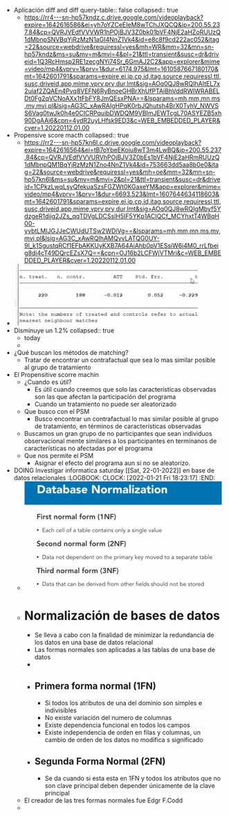 - Aplicación diff and diff
  query-table:: false
  collapsed:: true
	- https://rr4---sn-hp57kndz.c.drive.google.com/videoplayback?expire=1642616586&ei=yh7oYZCeEIeM8wTChJXQCQ&ip=200.55.237.84&cp=QVRJVEdfVVVWR1hPOjBJV3Z0bk01bVF4NjE2aHZoRUUzQ1dMbnpSNVBqYjRzMzN1aGI4NnZ1Vk4&id=e8c8f9cd222ac052&itag=22&source=webdrive&requiressl=yes&mh=WR&mm=32&mn=sn-hp57kndz&ms=su&mv=m&mvi=4&pl=21&ttl=transient&susc=dr&driveid=1Q3RcHmsp2RE1zecgNYi74Sr_6GmAJ2C2&app=explorer&mime=video/mp4&vprv=1&prv=1&dur=6174.975&lmt=1610587667180170&mt=1642601791&sparams=expire,ei,ip,cp,id,itag,source,requiressl,ttl,susc,driveid,app,mime,vprv,prv,dur,lmt&sig=AOq0QJ8wRQIhAItEL7x2uiaf2ZQAEn4Pvq8VEFN6RyBnoeGHBrXhUfPTAiBhVddRWlWRABELDt0Fg2qVCNoAXx1tFbFY8JmQEsxPNA==&lsparams=mh,mm,mn,ms,mv,mvi,pl&lsig=AG3C_xAwRAIgHPqK0rbJQhutsh4BrX0TyhV_NWVSS6Vag0twJk0h4e0CICRPquibDWDQM9VBImJEWTcgL70ASYEZB5xh90DgAAi6&cpn=4ydR2uyLHfsk9ED3&c=WEB_EMBEDDED_PLAYER&cver=1.20220112.01.00
- Propensive score macth
  collapsed:: true
	- https://rr2---sn-hp57kn6l.c.drive.google.com/videoplayback?expire=1642616564&ei=tB7oYbeEKoiu8wT3m4LwBQ&ip=200.55.237.84&cp=QVRJVEdfVVVURVhPOjBJV3Z0bEs1bVF4NjE2aHRmRUUzQ1dMbnpQM1BqYjRzMzN1Zno4NnZ1Vk4&id=753663dd5aa8b0e0&itag=22&source=webdrive&requiressl=yes&mh=oe&mm=32&mn=sn-hp57kn6l&ms=su&mv=m&mvi=2&pl=21&ttl=transient&susc=dr&driveid=1CPkzLwqLsyQfekuaSzsFGZWt0KGaxeYM&app=explorer&mime=video/mp4&vprv=1&prv=1&dur=6693.523&lmt=1607644634118603&mt=1642601791&sparams=expire,ei,ip,cp,id,itag,source,requiressl,ttl,susc,driveid,app,mime,vprv,prv,dur,lmt&sig=AOq0QJ8wRQIgMbyf5YdzgeR1diig2JZs_qqTDVgLDCSslH5IF5YKp1ACIQCf_MCYhxtT4WBqH00-yvbtLMIJGJJeCWUdUTSw2WDiVg==&lsparams=mh,mm,mn,ms,mv,mvi,pl&lsig=AG3C_xAwRQIhAMQvvLATQG0UY-9l_k1SgustqRCf1EFbAKKUyKXB7A64AiAhb0pV1ESsiW6i4M0_rrLfbeig8di4cT49DQrcEZsX7Q==&cpn=OJ16b2LCFWjVTMri&c=WEB_EMBEDDED_PLAYER&cver=1.20220112.01.00
- ![image.png](../assets/image_1642604515960_0.png)
- Disminuye un 1.2%
  collapsed:: true
	- today
	-
- ¿Qué buscan los métodos de matching?
	- Tratar de encontrar un contrafactual que sea lo mas similar posible al grupo de tratamiento
- El Propensitive scorre machin
	- ¿Cuando es útil?
		- Es útil cuando creemos que solo las características observadas son las que afectan la participación del programa
		- Cuando un tratamiento no puede ser aleatorizado
	- Que busco con el PSM
		- Busco encontrar un contrafactual lo mas similar posible al grupo de tratamiento, en términos de características observadas
	- Buscamos un gran grupo de no participantes que sean individuos observacional mente similares a los participantes en termínanos de características no afectadas por el programa
	- Que nos permite el PSM
		- Asignar el efecto del programa aun si no se aleatorizo.
- DOING Investigar informatica saturday [[Sat, 22-01-2022]] en base de datos relacionales
  :LOGBOOK:
  CLOCK: [2022-01-21 Fri 18:23:17]
  :END:
	- ![image.png](../assets/image_1642640342833_0.png)
	- # Normalización de bases de datos
		- Se lleva a cabo con la finalidad de minimizar la redundancia de los datos en una base de datos relacional
		- Las formas normales son aplicadas a las tablas de una base de datos
		-
		- ## Primera forma normal (1FN)
			- Si todos los atributos de una del dominio son simples e indivisibles
			- No existe variación del numero de columnas
			- Existe dependencia funcional en todos los campos
			- Existe independencia de orden  en filas y columnas, un cambio de orden de los datos no modifica s significado
		- ## Segunda Forma Normal (2FN)
			- Se da cuando si esta esta en 1FN  y todos los atributos que no son clave principal deben depender únicamente de la clave principal
	- El creador de las tres formas normales fue Edgr F.Codd
	-